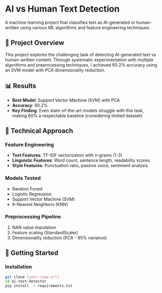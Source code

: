 # AI vs Human Text Detection

A machine learning project that classifies text as AI-generated or human-written using various ML algorithms and feature engineering techniques.

## 🎯 Project Overview

This project explores the challenging task of detecting AI-generated text vs human-written content. Through systematic experimentation with multiple algorithms and preprocessing techniques, I achieved 60.2% accuracy using an SVM model with PCA dimensionality reduction.

## 📊 Results

- **Best Model**: Support Vector Machine (SVM) with PCA
- **Accuracy**: 60.2%
- **Key Finding**: Even state-of-the-art models struggle with this task, making 60% a respectable baseline (considering limited dataset)

## 🔧 Technical Approach

### Feature Engineering
- **Text Features**: TF-IDF vectorization with n-grams (1-3)
- **Linguistic Features**: Word count, sentence length, readability scores
- **Style Features**: Punctuation ratio, passive voice, sentiment analysis

### Models Tested
- Random Forest
- Logistic Regression  
- Support Vector Machine (SVM)
- K-Nearest Neighbors (KNN)

### Preprocessing Pipeline
1. NAN value imputation
2. Feature scaling (StandardScaler)
3. Dimensionality reduction (PCA - 95% variance)

## 🚀 Getting Started

### Installation
```bash
git clone [your-repo-url]
cd ai-text-detector
pip install -r requirements.txt

